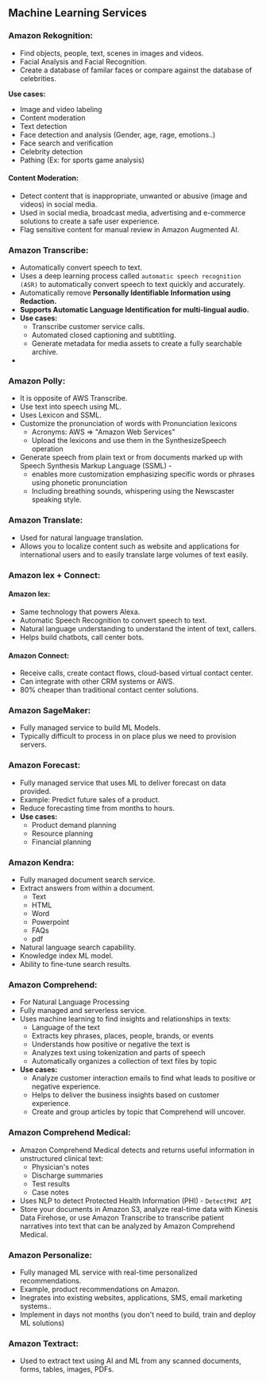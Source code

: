 ## Machine Learning Services

### Amazon Rekognition:

- Find objects, people, text, scenes in images and videos.
- Facial Analysis and Facial Recognition.
- Create a database of familar faces or compare against the database of celebrities.

**Use cases:**
- Image and video labeling
- Content moderation
- Text detection
- Face detection and analysis (Gender, age, rage, emotions..)
- Face search and verification
- Celebrity detection
- Pathing (Ex: for sports game analysis)

#### Content Moderation:

- Detect content that is inappropriate, unwanted or abusive (image and videos) in social media.
- Used in social media, broadcast media, advertising and e-commerce solutions to create a safe user experience.
- Flag sensitive content for manual review in Amazon Augmented AI.

### Amazon Transcribe:

- Automatically convert speech to text.
- Uses a deep learning process called `automatic speech recognition (ASR)` to automatically convert speech to text quickly
  and accurately.
- Automatically remove **Personally Identifiable Information using Redaction.**
- **Supports Automatic Language Identification for multi-lingual audio.**
- **Use cases:**
  - Transcribe customer service calls.
  - Automated closed captioning and subtitling.
  - Generate metadata for media assets to create a fully searchable archive.
- 

### Amazon Polly:

- It is opposite of AWS Transcribe.
- Use text into speech using ML.
- Uses Lexicon and SSML.
- Customize the pronunciation of words with Pronunciation lexicons
  - Acronyms: AWS => "Amazon Web Services"
  - Upload the lexicons and use them in the SynthesizeSpeech operation
- Generate speech from plain text or from documents marked up with Speech Synthesis Markup Language (SSML) - 
  - enables more customization emphasizing specific words or phrases using phonetic pronunciation
  - Including breathing sounds, whispering using the Newscaster speaking style.

### Amazon Translate:

- Used for natural language translation.
- Allows you to localize content such as website and applications for international users and to easily translate large
  volumes of text easily.

### Amazon lex + Connect:

#### Amazon lex:

- Same technology that powers Alexa.
- Automatic Speech Recognition to convert speech to text.
- Natural language understanding to understand the intent of text, callers.
- Helps build chatbots, call center bots.

#### Amazon Connect:

- Receive calls, create contact flows, cloud-based virtual contact center.
- Can integrate with other CRM systems or AWS.
- 80% cheaper than traditional contact center solutions.

### Amazon SageMaker:

- Fully managed service to build ML Models.
- Typically difficult to process in on place plus we need to provision servers.

### Amazon Forecast:

- Fully managed service that uses ML to deliver forecast on data provided.
- Example: Predict future sales of a product.
- Reduce forecasting time from months to hours.
- **Use cases:**
  - Product demand planning
  - Resource planning
  - Financial planning

### Amazon Kendra:

- Fully managed document search service. 
- Extract answers from within a document.
  - Text
  - HTML
  - Word
  - Powerpoint
  - FAQs
  - pdf
- Natural language search capability.
- Knowledge index ML model.
- Ability to fine-tune search results.

### Amazon Comprehend:

- For Natural Language Processing
- Fully managed and serverless service.
- Uses machine learning to find insights and relationships in texts:
  - Language of the text
  - Extracts key phrases, places, people, brands, or events
  - Understands how positive or negative the text is
  - Analyzes text using tokenization and parts of speech
  - Automatically organizes a collection of text files by topic
- **Use cases:**
  - Analyze customer interaction emails to find what leads to positive or negative experience.
  - Helps to deliver the business insights based on customer experience.
  - Create and group articles by topic that Comprehend will uncover.

### Amazon Comprehend Medical:

- Amazon Comprehend Medical detects and returns useful information in unstructured clinical text:
  - Physician's notes
  - Discharge summaries
  - Test results
  - Case notes
- Uses NLP to detect Protected Health Information (PHI) - `DetectPHI API`
- Store your documents in Amazon S3, analyze real-time data with Kinesis Data Firehose, or use Amazon Transcribe to 
  transcribe patient narratives into text that can be analyzed by Amazon Comprehend Medical.

### Amazon Personalize:

- Fully managed ML service with real-time personalized recommendations.
- Example, product recommendations on Amazon.
- Inegrates into existing websites, applications, SMS, email marketing systems..
- Implement in days not months (you don't need to build, train and deploy ML solutions)

### Amazon Textract:

- Used to extract text using AI and ML from any scanned documents, forms, tables, images, PDFs.